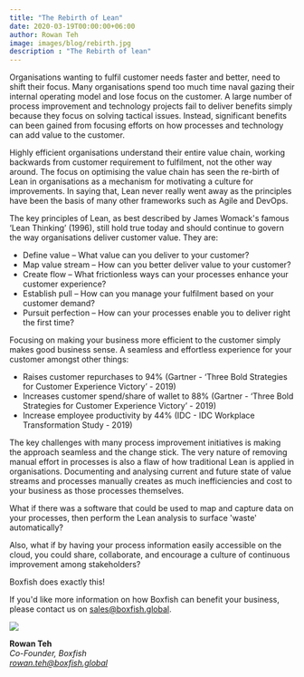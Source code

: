 ```yaml
---
title: "The Rebirth of Lean"
date: 2020-03-19T00:00:00+06:00
author: Rowan Teh
image: images/blog/rebirth.jpg
description : "The Rebirth of lean"
---
```


Organisations wanting to fulfil customer needs faster and better, need to shift their focus. Many organisations spend too much time naval gazing their internal operating model and lose focus on the customer. A large number of process improvement and technology projects fail to deliver benefits simply because they focus on solving tactical issues. Instead, significant benefits can been gained from focusing efforts on how processes and technology can add value to the customer.

Highly efficient organisations understand their entire value chain, working backwards from customer requirement to fulfilment, not the other way around. The focus on optimising the value chain has seen the re-birth of Lean in organisations as a mechanism for motivating a culture for improvements. In saying that, Lean never really went away as the principles have been the basis of many other frameworks such as Agile and DevOps.

The key principles of Lean, as best described by James Womack's famous ‘Lean Thinking’ (1996), still hold true today and should continue to govern the way organisations deliver customer value. They are:

*   Define value – What value can you deliver to your customer?
*   Map value stream – How can you better deliver value to your customer?
*   Create flow – What frictionless ways can your processes enhance your customer experience?
*   Establish pull – How can you manage your fulfilment based on your customer demand?
*   Pursuit perfection – How can your processes enable you to deliver right the first time?
        
Focusing on making your business more efficient to the customer simply makes good business sense. A seamless and effortless experience for your customer amongst other things:
        
*   Raises customer repurchases to 94% (Gartner - ‘Three Bold Strategies for Customer Experience Victory’ - 2019)
*   Increases customer spend/share of wallet to 88% (Gartner - ‘Three Bold Strategies for Customer Experience Victory’ - 2019)
*   Increase employee productivity by 44% (IDC - IDC Workplace Transformation Study - 2019)

The key challenges with many process improvement initiatives is making the approach seamless and the change stick. The very nature of removing manual effort in processes is also a flaw of how traditional Lean is applied in organisations. Documenting and analysing current and future state of value streams and processes manually creates as much inefficiencies and cost to your business as those processes themselves.

What if there was a software that could be used to map and capture data on your processes, then perform the Lean analysis to surface 'waste' automatically? 

Also, what if by having your process information easily accessible on the cloud, you could share, collaborate, and encourage a culture of continuous improvement among stakeholders?

Boxfish does exactly this!

If you'd like more information on how Boxfish can benefit your business, please contact us on <sales@boxfish.global>.

![](/images/blog/rowan.png)

**Rowan Teh**\
*Co-Founder, Boxfish*\
*<rowan.teh@boxfish.global>*

